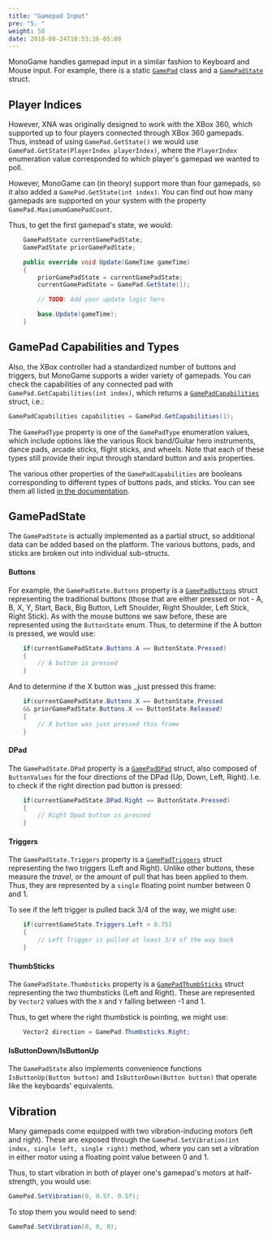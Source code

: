 ```yaml
---
title: "Gamepad Input"
pre: "5. "
weight: 50
date: 2018-08-24T10:53:26-05:00
---
```


MonoGame handles gamepad input in a similar fashion to Keyboard and Mouse input.  For example, there is a static [`GamePad`](https://docs.monogame.net/api/Microsoft.Xna.Framework.Input.GamePad.html) class and a [`GamePadState`](https://docs.monogame.net/api/Microsoft.Xna.Framework.Input.GamePadState.html) struct.

## Player Indices
However, XNA was originally designed to work with the XBox 360, which supported up to four players connected through XBox 360 gamepads. Thus, instead of using `GamePad.GetState()` we would use `GamePad.GetState(PlayerIndex playerIndex)`, where the `PlayerIndex` enumeration value corresponded to which player's gamepad we wanted to poll.

However, MonoGame can (in theory) support more than four gamepads, so it also added a `GamePad.GetState(int index)`.  You can find out how many gamepads are supported on your system with the property `GamePad.MaxiumumGamePadCount`.

Thus, to get the first gamepad's state, we would:

```csharp
    GamePadState currentGamePadState;
    GamePadState priorGamePadState;

    public override void Update(GameTime gameTime) 
    {
        priorGamePadState = currentGamePadState;
        currentGamePadState = GamePad.GetState(1);

        // TODO: Add your update logic here 

        base.Update(gameTime);
    }
```

## GamePad Capabilities and Types
Also, the XBox controller had a standardized number of buttons and triggers, but MonoGame supports a wider variety of gamepads.  You can check the capabilities of any connected pad with `GamePad.GetCapabilities(int index)`, which returns a [`GamePadCapabilities`](https://docs.monogame.net/api/Microsoft.Xna.Framework.Input.GamePadCapabilities.html) struct, i.e.:

```csharp
GamePadCapabilities capabilities = GamePad.GetCapabilities(1);
```

The `GamePadType` property is one of the `GamePadType` enumeration values, which include options like the various Rock band/Guitar hero instruments, dance pads, arcade sticks, flight sticks, and wheels.  Note that each of these types still provide their input through standard button and axis properties.

The various other properties of the `GamePadCapabilities` are booleans corresponding to different types of buttons pads, and sticks.  You can see them all listed [in the documentation](https://docs.monogame.net/api/Microsoft.Xna.Framework.Input.GamePadCapabilities.html#properties).

## GamePadState
The `GamePadState` is actually implemented as a partial struct, so additional data can be added based on the platform.  The various buttons, pads, and sticks are broken out into individual sub-structs.  

#### Buttons
For example, the `GamePadState.Buttons` property is a [`GamePadButtons`](https://docs.monogame.net/api/Microsoft.Xna.Framework.Input.GamePadButtons.html) struct representing the traditional buttons (those that are either pressed or not - A, B, X, Y, Start, Back, Big Button, Left Shoulder, Right Shoulder, Left Stick, Right Stick).  As with the mouse buttons we saw before, these are represented using the `ButtonState` enum.  Thus, to determine if the A button is pressed, we would use:

```csharp
    if(currentGamePadState.Buttons.A == ButtonState.Pressed)
    {
        // A button is pressed
    }
```

And to determine if the X button was _just pressed this frame:

```csharp
    if(currentGamePadState.Buttons.X == ButtonState.Pressed 
    && priorGamePadState.Buttons.X == ButtonState.Released)
    {
        // X button was just pressed this frame
    }
```

#### DPad
The `GamePadState.DPad` property is a [`GamePadDPad`](https://docs.monogame.net/api/Microsoft.Xna.Framework.Input.GamePadButtons.html) struct, also composed of `ButtonValues` for the four directions of the DPad (Up, Down, Left, Right).  I.e. to check if the right direction pad button is pressed:

```csharp
    if(currentGamePadState.DPad.Right == ButtonState.Pressed)
    {
        // Right Dpad button is pressed
    }
```

#### Triggers
The `GamePadState.Triggers` property is a [`GamePadTriggers`](https://docs.monogame.net/api/Microsoft.Xna.Framework.Input.GamePadTriggers.html) struct representing the two triggers (Left and Right).  Unlike other buttons, these measure the _travel_, or the amount of pull that has been applied to them.  Thus, they are represented by a `single` floating point number between 0 and 1.

To see if the left trigger is pulled back 3/4 of the way, we might use:

```csharp
    if(currentGameState.Triggers.Left > 0.75)
    {
        // Left Trigger is pulled at least 3/4 of the way back
    }
```

#### ThumbSticks
The `GamePadState.Thumbsticks` property is a [`GamePadThumbSticks`](https://docs.monogame.net/api/Microsoft.Xna.Framework.Input.GamePadThumbSticks.html) struct representing the two thumbsticks (Left and Right).  These are represented by `Vector2` values with the `X` and `Y` falling between -1 and 1.

Thus, to get where the right thumbstick is pointing, we might use:

```csharp
    Vector2 direction = GamePad.Thumbsticks.Right;
```

#### IsButtonDown/IsButtonUp
The `GamePadState` also implements convenience functions `IsButtonUp(Button button)` and `IsButtonDown(Button button)` that operate like the keyboards' equivalents.

## Vibration
Many gamepads come equipped with two vibration-inducing motors (left and right).  These are exposed through the `GamePad.SetVibration(int index, single left, single right)` method, where you can set a vibration in either motor using a floating point value between 0 and 1.  

Thus, to start vibration in both of player one's gamepad's motors at half-strength, you would use:

```csharp
GamePad.SetVibration(0, 0.5f. 0.5f);
```

To stop them you would need to send:

```csharp
GamePad.SetVibration(0, 0, 0);
```
